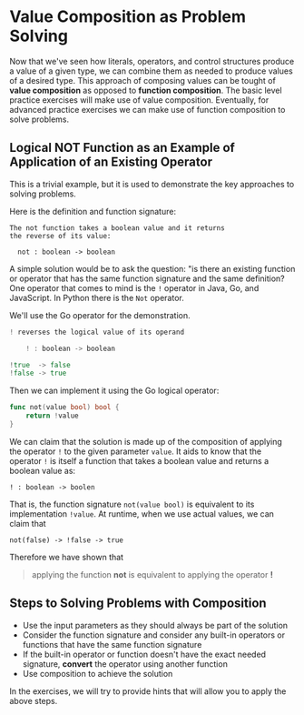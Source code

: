 
# Value Composition as Problem Solving

Now that we've seen how literals, operators, and control structures produce a value of a given type, we can combine them as needed to produce values of a desired type.  This approach of composing values can be tought of **value composition** as opposed to **function composition**.  The basic level practice exercises will make use of value composition.  Eventually, for advanced practice exercises we can make use of function composition to solve problems.

## Logical NOT Function as an Example of Application of an Existing Operator
This is a trivial example, but it is used to demonstrate the key approaches to solving problems.

Here is the definition and function signature:

```
The not function takes a boolean value and it returns
the reverse of its value:

  not : boolean -> boolean
```

A simple solution would be to ask the question: "is there an existing function or operator that has the same function signature and the same definition?  One operator that comes to mind is the `!` operator in Java, Go, and JavaScript.  In Python there is the `Not` operator.  

We'll use the Go operator for the demonstration.

```go
! reverses the logical value of its operand

    ! : boolean -> boolean

!true  -> false
!false -> true
```

Then we can implement it using the Go logical operator:

```go
func not(value bool) bool {
    return !value
}
```

We can claim that the solution is made up of the composition of applying the operator `!` to the given parameter `value`.  It aids to know that the operator `!` is itself a function that takes a boolean value and returns a boolean value as:

```
! : boolean -> boolen
```

That is, the function signature `not(value bool)` is equivalent to its implementation `!value`.  At runtime, when we use actual values, we can claim that

```
not(false) -> !false -> true
```

Therefore we have shown that

> applying the function **not** is equivalent to applying the operator **!**

## Steps to Solving Problems with Composition

* Use the input parameters as they should always be part of the solution
* Consider the function signature and consider any built-in operators or functions that have the same function signature
* If the built-in operator or function doesn't have the exact needed signature, **convert** the operator using another 
function
* Use composition to achieve the solution

In the exercises, we will try to provide hints that will allow you to apply the above steps.
